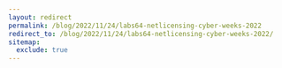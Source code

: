 ```yaml
---
layout: redirect
permalink: /blog/2022/11/24/labs64-netlicensing-cyber-weeks-2022
redirect_to: /blog/2022/11/24/labs64-netlicensing-cyber-weeks-2022/
sitemap:
  exclude: true
---
```

